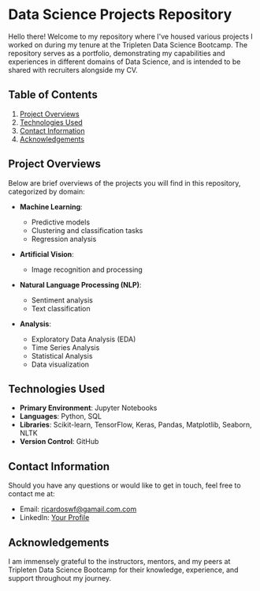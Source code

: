 # Data Science Projects Repository

Hello there! Welcome to my repository where I've housed various projects I worked on during my tenure at the Tripleten Data Science Bootcamp. The repository serves as a portfolio, demonstrating my capabilities and experiences in different domains of Data Science, and is intended to be shared with recruiters alongside my CV.

## Table of Contents

1. [Project Overviews](#project-overviews)
2. [Technologies Used](#technologies-used)
4. [Contact Information](#contact-information)
5. [Acknowledgements](#acknowledgements)

## Project Overviews

Below are brief overviews of the projects you will find in this repository, categorized by domain:

- **Machine Learning**: 
  - Predictive models
  - Clustering and classification tasks
  - Regression analysis
  
- **Artificial Vision**:
  - Image recognition and processing
  
- **Natural Language Processing (NLP)**:
  - Sentiment analysis
  - Text classification

- **Analysis**:
  - Exploratory Data Analysis (EDA)
  - Time Series Analysis
  - Statistical Analysis
  - Data visualization

## Technologies Used

- **Primary Environment**: Jupyter Notebooks
- **Languages**: Python, SQL
- **Libraries**: Scikit-learn, TensorFlow, Keras, Pandas, Matplotlib, Seaborn, NLTK
- **Version Control**: GitHub

## Contact Information
Should you have any questions or would like to get in touch, feel free to contact me at:

- Email: ricardoswf@gamail.com.com
- LinkedIn: [Your Profile](https://www.linkedin.com/in/ricardo-fajardo/)

## Acknowledgements
I am immensely grateful to the instructors, mentors, and my peers at Tripleten Data Science Bootcamp for their knowledge, experience, and support throughout my journey.
